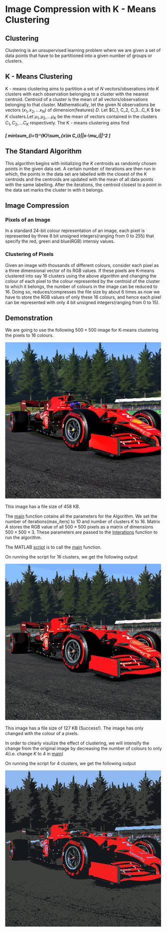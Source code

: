 # Image Compression with K - Means Clustering

## Clustering
 
Clustering is an unsupervised learning problem where we are given a set of data points that have to be partitioned into a given number of groups or clusters.

## K - Means Clustering

K - means clustering aims to partition a set of $N$ vectors/obserations into $K$ clusters with each observation belonging to a cluster with the nearest centroid. Centroid of a cluster is the mean of all vectors/observations belonging to that cluster. Mathematically, let the given N observations be vectors $(x_1,x_2,...x_N)$ of dimension(features) $D$. Let $C_1, C_2, C_3...C_K $ be $K$ clusters.Let $\mu_1,\mu_2,...\mu_K$ be the mean of vectors contained in the clusters $C_1,C_2,...C_K$ respectively. The K - means clustering aims find

#####  \[ min\sum_{i=1}^{K}\sum_{x\in C_i}||x-\mu_i||^2 \]  

## The Standard Algorithm

This algorithm begins with initializing the $K$ centroids as randomly chosen points in the given data set. A certain number of iterations are then run in which, the points in the data set are labelled with the closest of the $K$ centroids and the centroids are updated with the mean of all data points with the same labelling. After the iterations, the centroid closest to a point in the data set marks the cluster in with it belongs.

## Image Compression
### Pixels of an Image

In a standard $24$-bit colour representation of an image, each pixel is represented by three $8$ bit unsigned integers(ranging from $0$ to $255$) that specify the red, green and blue(RGB) intensiy values. 

### Clustering of Pixels

Given an image with thousands of different colours, consider each pixel as a three dimensional vector of its RGB values. If these pixels are K-means clustered into say $16$ clusters using the above algorithm and changing the colour of each pixel to the colour represented by the centroid of the cluster to which it belongs, the number of colours in the image can be reduced to $16$. Doing so, reduces/compresses the file size by about $6$ times as now we have to store the RGB values of only these $16$ colours, and hence each pixel can be represented with only $4$ bit unsigned integers(ranging from $0$ to $15$).


## Demonstration

We are going to use the following $500\times500$ image for K-means clustering the pixels to 16 colours.

![Spa Original](Spa.png)

This image has a file size of 458 KB.

The [main](main.m) function cotains all the parameters for the Algorithm. We set the number of iterations(max_iters) to $10$ and number of clusters $K$ to $16$. Matrix $A$ stores the RGB value of all $500\times500$ pixels as a matrix of dimensions $500\times500\times3$. These parameters are passed to the [Interations](Iterations.m) function to run the algorithm.

The MATLAB [script](Script.mlx) is to call the [main](main.m) function.

On running the script for 16 clusters, we get the following output 

![Spa In 16 colours](Spa_in_16_colours.png)

This image has a file size of 127 KB (Success!). The image has only changed with the colour of a pixels.

In order to clearly visulize the effect of clustering, we will intensify the change from the original image by decreasing the number of colours to only $4$(i.e. change $K$ to $4$ in [main](main.m))

On running the script for 4 clusters, we get the following output 

![Spa In 4 colours](Spa_in_4_colours.png)